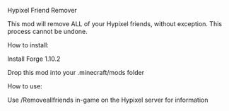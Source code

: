 Hypixel Friend Remover

This mod will remove ALL of your Hypixel friends, without exception. This process cannot be undone.


How to install:

  Install Forge 1.10.2
  
  Drop this mod into your .minecraft/mods folder
  
  
  

How to use:

  Use /Removeallfriends in-game on the Hypixel server for information
  
